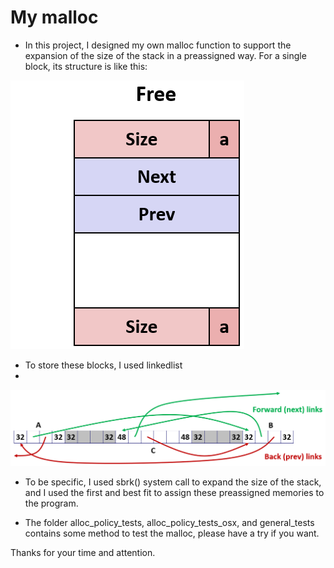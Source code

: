 # My malloc

- In this project, I designed my own malloc function to support the expansion of the size of the stack in a preassigned way.
For a single block, its structure is like this:

![block](/image/block.png)
- To store these blocks, I used linkedlist
- 
![storage](/image/linkedlist.png)

- To be specific, I used sbrk() system call to expand the size of the stack, and I used the first and best fit to assign these preassigned memories to the program.


- The folder alloc_policy_tests, alloc_policy_tests_osx, and general_tests contains some method to test the malloc, please have a try if you want.

Thanks for your time and attention.
